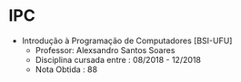 # IPC

- Introdução à Programação de Computadores [BSI-UFU]
  - Professor: Alexsandro Santos Soares
  - Disciplina cursada entre : 08/2018 - 12/2018
  - Nota Obtida : 88
